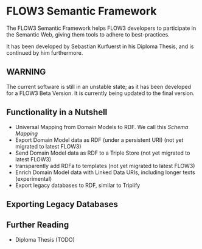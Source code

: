 FLOW3 Semantic Framework
========================

The FLOW3 Semantic Framework helps FLOW3 developers to participate in the
Semantic Web, giving them tools to adhere to best-practices.

It has been developed by Sebastian Kurfuerst in his Diploma Thesis, and is
continued by him furthermore.

WARNING
-------

The current software is still in an unstable state; as it has been developed
for a FLOW3 Beta Version. It is currently being updated to the final version.

Functionality in a Nutshell
---------------------------

- Universal Mapping from Domain Models to RDF. We call this *Schema Mapping*
- Export Domain Model data as RDF (under a persistent URI) (not yet migrated to latest FLOW3)
- Send Domain Model data as RDF to a Triple Store (not yet migrated to latest FLOW3)
- transparently add RDFa to templates (not yet migrated to latest FLOW3)
- Enrich Domain Model data with Linked Data URIs, including longer texts (experimental)
- Export legacy databases to RDF, similar to Triplify

Exporting Legacy Databases
--------------------------

Further Reading
---------------

- Diploma Thesis (TODO)